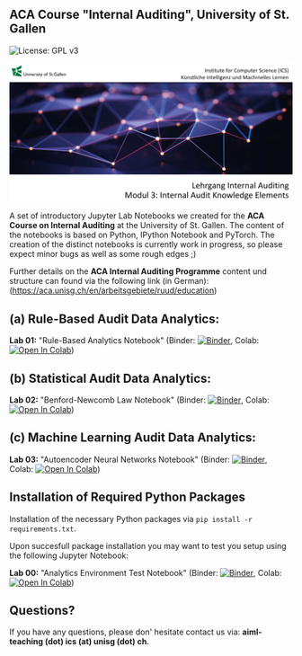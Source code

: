 ## ACA Course "Internal Auditing", University of St. Gallen

![License: GPL v3](https://img.shields.io/badge/License-GPLv3-blue.svg)

![Course Banner](https://github.com/GitiHubi/courseACA/blob/master/banner.png)

A set of introductory Jupyter Lab Notebooks we created for the **ACA Course on Internal Auditing** at the University of St. Gallen. The content of the notebooks is based on Python, IPython Notebook and PyTorch. The creation of the distinct notebooks is currently work in progress, so please expect minor bugs as well as some rough edges ;)

Further details on the **ACA Internal Auditing Programme** content und structure can found via the following link (in German): (https://aca.unisg.ch/en/arbeitsgebiete/ruud/education)

## (a) Rule-Based Audit Data Analytics:

**Lab 01:** "Rule-Based Analytics Notebook" (Binder: [![Binder](https://mybinder.org/badge_logo.svg)](https://mybinder.org/v2/gh/GitiHubi/courseACA/master?filepath=lab01%2Faca_lab01.ipynb), Colab: [![Open In Colab](https://colab.research.google.com/assets/colab-badge.svg)](https://colab.research.google.com/github/GitiHubi/courseACA/blob/master/lab01/aca_lab01.ipynb))

## (b) Statistical Audit Data Analytics:

**Lab 02:** "Benford-Newcomb Law Notebook" (Binder: [![Binder](https://mybinder.org/badge_logo.svg)](https://mybinder.org/v2/gh/GitiHubi/courseACA/master?filepath=lab03%2Faca_lab03.ipynb), Colab: [![Open In Colab](https://colab.research.google.com/assets/colab-badge.svg)](https://colab.research.google.com/github/GitiHubi/courseACA/blob/master/lab03/aca_lab03.ipynb))

## (c) Machine Learning Audit Data Analytics:

**Lab 03:** "Autoencoder Neural Networks Notebook" (Binder: [![Binder](https://mybinder.org/badge_logo.svg)](https://mybinder.org/v2/gh/GitiHubi/courseACA/master?filepath=lab02%2Faca_lab02.ipynb), Colab: [![Open In Colab](https://colab.research.google.com/assets/colab-badge.svg)](https://colab.research.google.com/github/GitiHubi/courseACA/blob/master/lab02/aca_lab02.ipynb))

## Installation of Required Python Packages

Installation of the necessary Python packages via `pip install -r requirements.txt`.

Upon succesfull package installation you may want to test you setup using the following Jupyter Notebook:

**Lab 00:** "Analytics Environment Test Notebook" (Binder: [![Binder](https://mybinder.org/badge_logo.svg)](https://mybinder.org/v2/gh/GitiHubi/courseACA/master?filepath=lab00%2Faca_lab00.ipynb), Colab: [![Open In Colab](https://colab.research.google.com/assets/colab-badge.svg)](https://colab.research.google.com/github/GitiHubi/courseACA/blob/master/lab00/aca_lab00.ipynb))

## Questions?

If you have any questions, please don' hesitate contact us via: **aiml-teaching (dot) ics (at) unisg (dot) ch**.
